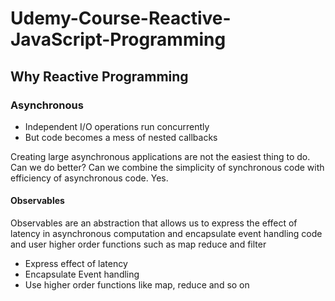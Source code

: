 # Udemy-Course-Reactive-JavaScript-Programming

## Why Reactive Programming

### Asynchronous

- Independent I/O operations run concurrently
- But code becomes a mess of nested callbacks

Creating large asynchronous applications are not the easiest thing to do.
Can we do better? Can we combine the simplicity of synchronous code with efficiency of asynchronous code.
Yes.

#### Observables

Observables are an abstraction that allows us to express the effect of latency in asynchronous computation and encapsulate event handling code and user higher order functions such as map reduce and filter

- Express effect of latency
- Encapsulate Event handling
- Use higher order functions like map, reduce and so on
